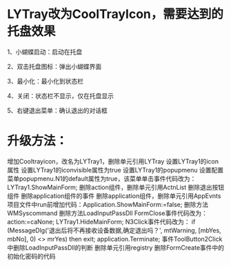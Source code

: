 # LYTray改为CoolTrayIcon，需要达到的托盘效果
1、小蝴蝶启动：启动在托盘 

2、双击托盘图标：弹出小蝴蝶界面 

3、最小化：最小化到状态栏 

4、关闭：状态栏不显示，仅在托盘显示 

5、右键退出菜单：确认退出的对话框 

# 升级方法：
增加Cooltrayicon，改名为LYTray1，删除单元引用LYTray
设置LYTray1的icon属性
设置LYTray1的iconvisible属性为true
设置LYTray1的popupmenu
设置配置菜单popupmenu.N1的default属性为true，该菜单单击事件代码改为：
  LYTray1.ShowMainForm;
删除action组件，删除单元引用ActnList
删除退出按钮组件
删除application组件的事件
删除application组件，删除单元引用AppEvnts
项目文件中run前增加代码：Application.ShowMainForm:=false;
删除方法WMSyscommand
删除方法LoadInputPassDll
FormClose事件代码改为：
  action:=caNone;
  LYTray1.HideMainForm;
N3Click事件代码改为：
  if (MessageDlg('退出后将不再接收设备数据,确定退出吗？', mtWarning, [mbYes, mbNo], 0) <> mrYes) then exit;
  application.Terminate;
事件ToolButton2Click中删除LoadInputPassDll的判断
删除单元引用registry
删除FormCreate事件中的初始化密码的代码
